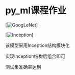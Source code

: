 # py_ml课程作业

[![GoogLeNet](https://pytorch.ac.cn/assets/images/googlenet2.png "Shiprock")]

[![Inception](https://pytorch.ac.cn/assets/images/googlenet1.png "Shiprock")]

该模型采用Inception结构模块化

实现Inception结构后组合即可

测试集准确率达到